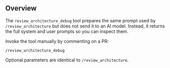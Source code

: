 ## Overview

The `review_architecture_debug` tool prepares the same prompt used by `/review_architecture`
but does not send it to an AI model. Instead, it returns the full system and user
prompts so you can inspect them.

Invoke the tool manually by commenting on a PR:

```
/review_architecture_debug
```

Optional parameters are identical to `/review_architecture`.
